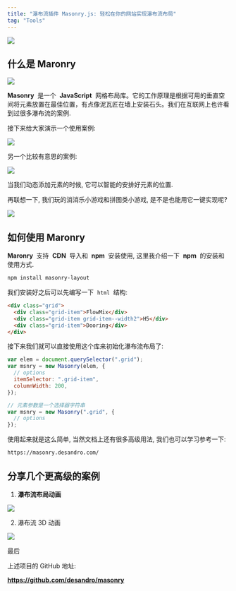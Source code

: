 ```yaml
---
title: "瀑布流插件 Masonry.js: 轻松在你的网站实现瀑布流布局"
tag: "Tools"
---
```


<img src="../imgs/02/01.png" />

## 什么是 Maronry

<img src="../imgs/02/02.webp" />

**Masonry**  是一个  **JavaScript**  网格布局库。它的工作原理是根据可用的垂直空间将元素放置在最佳位置，有点像泥瓦匠在墙上安装石头。我们在互联网上也许看到过很多瀑布流的案例.

接下来给大家演示一个使用案例:

<img src="../imgs/02/01.gif" />

另一个比较有意思的案例:

<img src="../imgs/02/02.gif" />

当我们动态添加元素的时候, 它可以智能的安排好元素的位置.

再联想一下, 我们玩的消消乐小游戏和拼图类小游戏, 是不是也能用它一键实现呢?

<img src="../imgs/02/03.gif" />

## 如何使用 Maronry

**Maronry**  支持  **CDN**  导入和  **npm**  安装使用, 这里我介绍一下  **npm**  的安装和使用方式.

```sh
npm install masonry-layout
```

我们安装好之后可以先编写一下  `html`  结构:

```html
<div class="grid">
  <div class="grid-item">FlowMix</div>
  <div class="grid-item grid-item--width2">H5</div>
  <div class="grid-item">Dooring</div>
</div>
```

接下来我们就可以直接使用这个库来初始化瀑布流布局了:

```js
var elem = document.querySelector(".grid");
var msnry = new Masonry(elem, {
  // options
  itemSelector: ".grid-item",
  columnWidth: 200,
});

// 元素参数是一个选择器字符串
var msnry = new Masonry(".grid", {
  // options
});
```

使用起来就是这么简单, 当然文档上还有很多高级用法, 我们也可以学习参考一下:

`https://masonry.desandro.com/`

## 分享几个更高级的案例

1. **瀑布流布局动画**

<img src="../imgs/02/04.gif" />

2. 瀑布流 3D 动画

<img src="../imgs/02/05.gif" />

最后

上述项目的 GitHub 地址:

**https://github.com/desandro/masonry**
